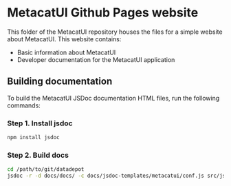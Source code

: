 # MetacatUI Github Pages website
This folder of the MetacatUI repository houses the files for a simple website about MetacatUI. This website contains:
- Basic information about MetacatUI
- Developer documentation for the MetacatUI application

## Building documentation
To build the MetacatUI JSDoc documentation HTML files, run the following commands:

### Step 1. Install jsdoc
```bash
npm install jsdoc
```

### Step 2. Build docs
```bash
cd /path/to/git/datadepot
jsdoc -r -d docs/docs/ -c docs/jsdoc-templates/metacatui/conf.js src/js/
```
